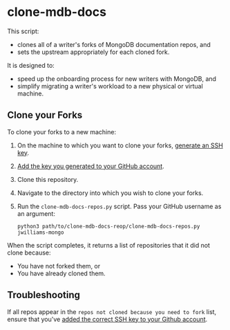 # clone-mdb-docs

This script: 

- clones all of a writer's forks of MongoDB documentation repos, and
- sets the upstream appropriately for each cloned fork.

It is designed to:

- speed up the onboarding process for new writers with MongoDB, and
- simplify migrating a writer's workload to a new physical or virtual machine.

## Clone your Forks

To clone your forks to a new machine:

1. On the machine to which you want to clone your forks, [generate an SSH key](https://docs.github.com/en/free-pro-team@latest/github/authenticating-to-github/generating-a-new-ssh-key-and-adding-it-to-the-ssh-agent#generating-a-new-ssh-key).
2. [Add the key you generated to your GitHub account](https://docs.github.com/en/free-pro-team@latest/github/authenticating-to-github/adding-a-new-ssh-key-to-your-github-account).
3. Clone this repository.
4. Navigate to the directory into which you wish to clone your forks.
5. Run the `clone-mdb-docs-repos.py` script. Pass your GitHub username as an argument:

   ```
   python3 path/to/clone-mdb-docs-reop/clone-mdb-docs-repos.py jwilliams-mongo
   ```
   
 When the script completes, it returns a list of repositories that it did not clone because:
 
 - You have not forked them, or
 - You have already cloned them.
 
## Troubleshooting 
 
If all repos appear in the `repos not cloned because you need to fork` list, ensure that you've [added the correct SSH key to your Github account](https://docs.github.com/en/free-pro-team@latest/github/authenticating-to-github/adding-a-new-ssh-key-to-your-github-account).
